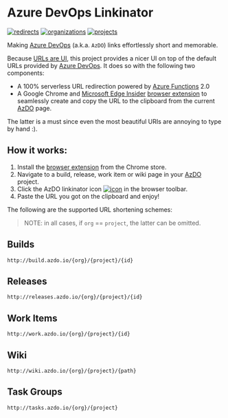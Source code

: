 # Azure DevOps Linkinator

[![redirects](https://img.shields.io/endpoint.svg?url=https://azdo-www.azurewebsites.net/stats/redirect&label=%E2%A5%A4%20redirects&color=brightgreen&logo=Azure-DevOps&logoColor=brightgreen)](http://azdo.io)
[![organizations](https://img.shields.io/endpoint.svg?url=https://azdo-www.azurewebsites.net/stats/org&label=organizations&color=blue&logo=Azure-DevOps&logoColor=blue)](http://azdo.io)
[![projects](https://img.shields.io/endpoint.svg?url=https://azdo-www.azurewebsites.net/stats/project&label=projects&color=orange&logo=Azure-DevOps&logoColor=orange)](http://azdo.io)

Making [Azure DevOps](https://dev.azure.com) (a.k.a. `AzDO`) links effortlessly short and memorable.

Because [URLs are UI](https://www.hanselman.com/blog/URLsAreUI.aspx), this project provides a nicer UI on top of the default URLs provided by [Azure DevOps](https://dev.azure.com). It does so with the following two components:

* A 100% serverless URL redirection powered by [Azure Functions](http://functions.azure.com) 2.0
* A Google Chrome and [Microsoft Edge Insider](https://www.microsoftedgeinsider.com/) [browser extension](http://browser.azdo.io/) to seamlessly create and copy the URL to the clipboard from the current [AzDO](https://dev.azure.com) page.

The latter is a must since even the most beautiful URIs are annoying to type by hand :).

## How it works:

1. Install the [browser extension](http://browser.azdo.io/) from the Chrome store.
2. Navigate to a build, release, work item or wiki page in your [AzDO](https://dev.azure.com) project.
3. Click the AzDO linkinator icon [![icon](https://github.com/kzu/azdo/raw/master/linkinator/images/AzDO16.png)](http://browser.azdo.io) in the browser toolbar.
4. Paste the URL you got on the clipboard and enjoy!

The following are the supported URL shortening schemes:

> NOTE: in all cases, if `org` == `project`, the latter can be omitted.

## Builds

`http://build.azdo.io/{org}/{project}/{id}`

## Releases

`http://releases.azdo.io/{org}/{project}/{id}`

## Work Items

`http://work.azdo.io/{org}/{project}/{id}`

## Wiki

`http://wiki.azdo.io/{org}/{project}/{path}`

## Task Groups

`http://tasks.azdo.io/{org}/{project}`
